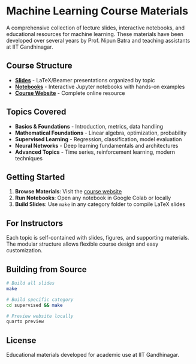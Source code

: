 # Machine Learning Course Materials

A comprehensive collection of lecture slides, interactive notebooks, and educational resources for machine learning. These materials have been developed over several years by Prof. Nipun Batra and teaching assistants at IIT Gandhinagar.

## Course Structure

- **[Slides](https://nipunbatra.github.io/ml-teaching/slides)** - LaTeX/Beamer presentations organized by topic
- **[Notebooks](https://nipunbatra.github.io/ml-teaching/notebooks)** - Interactive Jupyter notebooks with hands-on examples
- **[Course Website](https://nipunbatra.github.io/ml-teaching/)** - Complete online resource

## Topics Covered

- **Basics & Foundations** - Introduction, metrics, data handling
- **Mathematical Foundations** - Linear algebra, optimization, probability
- **Supervised Learning** - Regression, classification, model evaluation
- **Neural Networks** - Deep learning fundamentals and architectures
- **Advanced Topics** - Time series, reinforcement learning, modern techniques

## Getting Started

1. **Browse Materials**: Visit the [course website](https://nipunbatra.github.io/ml-teaching/)
2. **Run Notebooks**: Open any notebook in Google Colab or locally
3. **Build Slides**: Use `make` in any category folder to compile LaTeX slides

## For Instructors

Each topic is self-contained with slides, figures, and supporting materials. The modular structure allows flexible course design and easy customization.

## Building from Source

```bash
# Build all slides
make

# Build specific category
cd supervised && make

# Preview website locally
quarto preview
```

## License

Educational materials developed for academic use at IIT Gandhinagar.